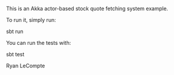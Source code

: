 This is an Akka actor-based stock quote fetching system example.

To run it, simply run:

sbt run

You can run the tests with:

sbt test

Ryan LeCompte
